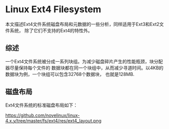 Linux Ext4 Filesystem
========================================

本文描述Ext4文件系统磁盘布局和元数据的一些分析，同样适用于Ext3和Ext2文件系统，
除了它们不支持的Ext4的特性外。

综述
----------------------------------------

一个Ext4文件系统被分成一系列块组。为减少磁盘碎片产生的性能瓶颈，块分配器尽量保持每个文件的
数据块都在同一个块组中，从而减少寻道时间。以4KB的数据块为例，一个块组可以包含32768个数据块，
也就是128MB.

磁盘布局
----------------------------------------

Ext4文件系统的标准磁盘布局如下：

https://github.com/novelinux/linux-4.x.y/tree/master/fs/ext4/res/ext4_layout.png
